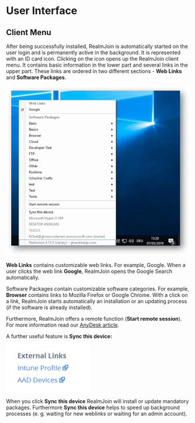 # User Interface

## Client Menu

After being successfully installed, RealmJoin is automatically started on the user login and is permanently active in the background. It is represented with an ID card icon. Clicking on the icon opens up the RealmJoin client menu. It contains basic information in the lower part and several links in the upper part. These links are ordered in two different sections - **Web Links** and **Software Packages**.

![](<../.gitbook/assets/image (13) (1) (2).png>)

**Web Links** contains customizable web links. For example, Google. When a user clicks the web link **Google**, RealmJoin opens the Google Search automatically.

Software Packages contain customizable software categories. For example, **Browser** contains links to Mozilla Firefox or Google Chrome. With a click on a link, RealmJoin starts automatically an installation or an updating process (if the software is already installed).

Furthermore, RealmJoin offers a remote function (**Start remote session**). For more information read our [AnyDesk article](anydesk-integration/).

A further useful feature is **Sync this device:**

![](<../.gitbook/assets/image (24).png>)

When you click **Sync this device** RealmJoin will install or update mandatory packages. Furthermore **Sync this device** helps to speed up background processes (e. g. waiting for new weblinks or waiting for an admin account).
